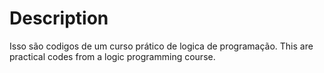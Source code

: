 # Description

  Isso são codigos de um curso prático de logica de programação.
  This are practical codes from a logic programming course.
